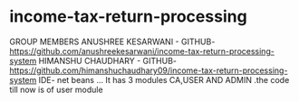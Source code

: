 # income-tax-return-processing
 GROUP MEMBERS 
 ANUSHREE KESARWANI - GITHUB-https://github.com/anushreekesarwani/income-tax-return-processing-system
 HIMANSHU CHAUDHARY - GITHUB-https://github.com/himanshuchaudhary09/income-tax-return-processing-system
 IDE- net beans ...
 It has 3 modules CA,USER AND ADMIN .the code till now is of user module 
